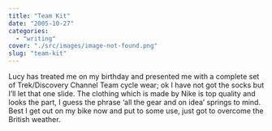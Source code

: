 ```yaml
---
title: "Team Kit"
date: "2005-10-27"
categories: 
  - "writing"
cover: "./src/images/image-not-found.png"
slug: "team-kit"
---
```


Lucy has treated me on my birthday and presented me with a complete set of Trek/Discovery Channel Team cycle wear; ok I have not got the socks but I’ll let that one slide. The clothing which is made by Nike is top quality and looks the part, I guess the phrase ‘all the gear and on idea’ springs to mind.  
Best I get out on my bike now and put to some use, just got to overcome the British weather.
